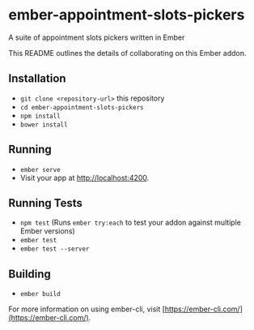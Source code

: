 # ember-appointment-slots-pickers

A suite of appointment slots pickers written in Ember

This README outlines the details of collaborating on this Ember addon.

## Installation

* `git clone <repository-url>` this repository
* `cd ember-appointment-slots-pickers`
* `npm install`
* `bower install`
 
## Running

* `ember serve`
* Visit your app at [http://localhost:4200](http://localhost:4200).

## Running Tests

* `npm test` (Runs `ember try:each` to test your addon against multiple Ember versions)
* `ember test`
* `ember test --server`

## Building

* `ember build`

For more information on using ember-cli, visit [https://ember-cli.com/](https://ember-cli.com/).
